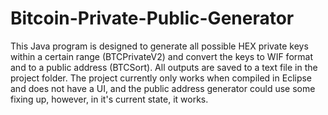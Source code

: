 # Bitcoin-Private-Public-Generator

This Java program is designed to generate all possible HEX private keys within a certain range (BTCPrivateV2) and convert the keys to WIF format and to a public address (BTCSort). All outputs are saved to a text file in the project folder. The project currently only works when compiled in Eclipse and does not have a UI, and the public address generator could use some fixing up, however, in it's current state, it works. 
